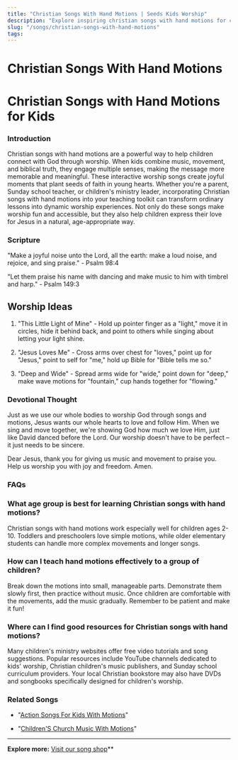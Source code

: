 ```yaml
---
title: "Christian Songs With Hand Motions | Seeds Kids Worship"
description: "Explore inspiring christian songs with hand motions for children's worship and faith development. Biblical music resources for families and ministry."
slug: "/songs/christian-songs-with-hand-motions"
tags:
---
```


# Christian Songs With Hand Motions

# Christian Songs with Hand Motions for Kids

### Introduction
Christian songs with hand motions are a powerful way to help children connect with God through worship. When kids combine music, movement, and biblical truth, they engage multiple senses, making the message more memorable and meaningful. These interactive worship songs create joyful moments that plant seeds of faith in young hearts. Whether you're a parent, Sunday school teacher, or children's ministry leader, incorporating Christian songs with hand motions into your teaching toolkit can transform ordinary lessons into dynamic worship experiences. Not only do these songs make worship fun and accessible, but they also help children express their love for Jesus in a natural, age-appropriate way.

### Scripture
"Make a joyful noise unto the Lord, all the earth: make a loud noise, and rejoice, and sing praise." - Psalm 98:4

"Let them praise his name with dancing and make music to him with timbrel and harp." - Psalm 149:3

## Worship Ideas
1. "This Little Light of Mine" - Hold up pointer finger as a "light," move it in circles, hide it behind back, and point to others while singing about letting your light shine.

2. "Jesus Loves Me" - Cross arms over chest for "loves," point up for "Jesus," point to self for "me," hold up Bible for "Bible tells me so."

3. "Deep and Wide" - Spread arms wide for "wide," point down for "deep," make wave motions for "fountain," cup hands together for "flowing."

### Devotional Thought
Just as we use our whole bodies to worship God through songs and motions, Jesus wants our whole hearts to love and follow Him. When we sing and move together, we're showing God how much we love Him, just like David danced before the Lord. Our worship doesn't have to be perfect – it just needs to be sincere.

Dear Jesus, thank you for giving us music and movement to praise you. Help us worship you with joy and freedom. Amen.

### FAQs

### What age group is best for learning Christian songs with hand motions?
Christian songs with hand motions work especially well for children ages 2-10. Toddlers and preschoolers love simple motions, while older elementary students can handle more complex movements and longer songs.

### How can I teach hand motions effectively to a group of children?
Break down the motions into small, manageable parts. Demonstrate them slowly first, then practice without music. Once children are comfortable with the movements, add the music gradually. Remember to be patient and make it fun!

### Where can I find good resources for Christian songs with hand motions?
Many children's ministry websites offer free video tutorials and song suggestions. Popular resources include YouTube channels dedicated to kids' worship, Christian children's music publishers, and Sunday school curriculum providers. Your local Christian bookstore may also have DVDs and songbooks specifically designed for children's worship.

### Related Songs

- "[Action Songs For Kids With Motions](/songs/action-songs-for-kids-with-motions/)"

- "[Children'S Church Music With Motions](/songs/children-s-church-music-with-motions/)"

---

**Explore more:** [Visit our song shop](https://seedskidsworship.com/shop)**

<!-- Schema Markup -->
<script type="application/ld+json">
{
  "@context": "https://schema.org",
  "@type": "MusicRecording",
  "name": "Christian Songs With Hand Motions",
  "byArtist": {
    "@type": "MusicGroup",
    "name": "Seeds Kids Worship"
  },
  "isFamilyFriendly": true,
  "url": "https://seedskidsworship.com/songs/christian-songs-with-hand-motions/"
}
</script>